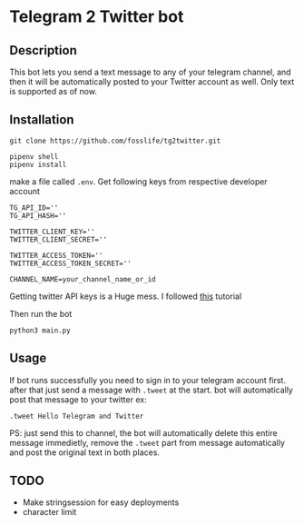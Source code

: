# Telegram 2 Twitter bot

## Description
This bot lets you send a text message to any of your telegram channel, and then it will be automatically posted to
your Twitter account as well. Only text is supported as of now. 

## Installation
```
git clone https://github.com/fosslife/tg2twitter.git
```

```
pipenv shell
pipenv install
```

make a file called `.env`. Get following keys from respective developer account
```
TG_API_ID=''
TG_API_HASH=''

TWITTER_CLIENT_KEY=''
TWITTER_CLIENT_SECRET=''

TWITTER_ACCESS_TOKEN=''
TWITTER_ACCESS_TOKEN_SECRET=''

CHANNEL_NAME=your_channel_name_or_id
```

Getting twitter API keys is a Huge mess. I followed [this](https://python-twitter.readthedocs.io/en/latest/getting_started.html) tutorial

Then run the bot
```
python3 main.py
```


## Usage

If bot runs successfully you need to sign in to your telegram account first. after that
just send a message with `.tweet` at the start. bot will automatically post that message
to your twitter
ex:
```
.tweet Hello Telegram and Twitter
```

PS: just send this to channel, the bot will automatically delete this entire message
immedietly, remove the `.tweet` part from message automatically and post the original
text in both places. 



## TODO
- Make stringsession for easy deployments
- character limit